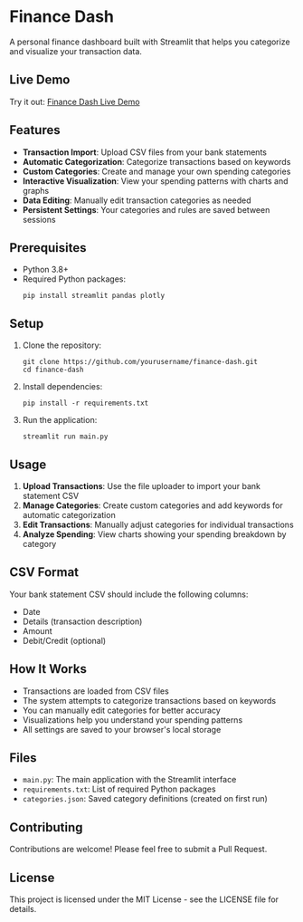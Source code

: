 # Finance Dash

A personal finance dashboard built with Streamlit that helps you categorize and visualize your transaction data.

## Live Demo

Try it out: [Finance Dash Live Demo](https://finance-dash.streamlit.app/)

## Features

- **Transaction Import**: Upload CSV files from your bank statements
- **Automatic Categorization**: Categorize transactions based on keywords
- **Custom Categories**: Create and manage your own spending categories
- **Interactive Visualization**: View your spending patterns with charts and graphs
- **Data Editing**: Manually edit transaction categories as needed
- **Persistent Settings**: Your categories and rules are saved between sessions

## Prerequisites

- Python 3.8+
- Required Python packages:
  ```
  pip install streamlit pandas plotly
  ```

## Setup

1. Clone the repository:

   ```
   git clone https://github.com/yourusername/finance-dash.git
   cd finance-dash
   ```

2. Install dependencies:

   ```
   pip install -r requirements.txt
   ```

3. Run the application:
   ```
   streamlit run main.py
   ```

## Usage

1. **Upload Transactions**: Use the file uploader to import your bank statement CSV
2. **Manage Categories**: Create custom categories and add keywords for automatic categorization
3. **Edit Transactions**: Manually adjust categories for individual transactions
4. **Analyze Spending**: View charts showing your spending breakdown by category

## CSV Format

Your bank statement CSV should include the following columns:

- Date
- Details (transaction description)
- Amount
- Debit/Credit (optional)

## How It Works

- Transactions are loaded from CSV files
- The system attempts to categorize transactions based on keywords
- You can manually edit categories for better accuracy
- Visualizations help you understand your spending patterns
- All settings are saved to your browser's local storage

## Files

- `main.py`: The main application with the Streamlit interface
- `requirements.txt`: List of required Python packages
- `categories.json`: Saved category definitions (created on first run)

## Contributing

Contributions are welcome! Please feel free to submit a Pull Request.

## License

This project is licensed under the MIT License - see the LICENSE file for details.
